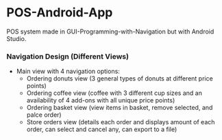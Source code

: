 # POS-Android-App
POS system made in GUI-Programming-with-Navigation but with Android Studio.
### Navigation Design (Different Views)
* Main view with 4 navigation options:
  * Ordering donuts view (3 general types of donuts at different price points)
  * Ordering coffee view (coffee with 3 different cup sizes and an availability of 4 add-ons with all unique price points)
  * Ordering basket view (view items in basket, remove selected, and palce order)
  * Store orders view (details each order and displays amount of each order, can select and cancel any, can export to a file)
